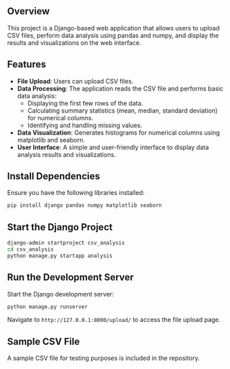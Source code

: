 ## Overview

This project is a Django-based web application that allows users to upload CSV files, perform data analysis using pandas and numpy, and display the results and visualizations on the web interface.

## Features

- **File Upload**: Users can upload CSV files.
- **Data Processing**: The application reads the CSV file and performs basic data analysis:
  - Displaying the first few rows of the data.
  - Calculating summary statistics (mean, median, standard deviation) for numerical columns.
  - Identifying and handling missing values.
- **Data Visualization**: Generates histograms for numerical columns using matplotlib and seaborn.
- **User Interface**: A simple and user-friendly interface to display data analysis results and visualizations.

## Install Dependencies

   Ensure you have the following libraries installed:

   ```bash
   pip install django pandas numpy matplotlib seaborn
   ```

## Start the Django Project

   ```bash
   django-admin startproject csv_analysis
   cd csv_analysis
   python manage.py startapp analysis
   ```

## Run the Development Server

   Start the Django development server:

   ```bash
   python manage.py runserver
   ```

   Navigate to `http://127.0.0.1:8000/upload/` to access the file upload page.

## Sample CSV File

A sample CSV file for testing purposes is included in the repository.
